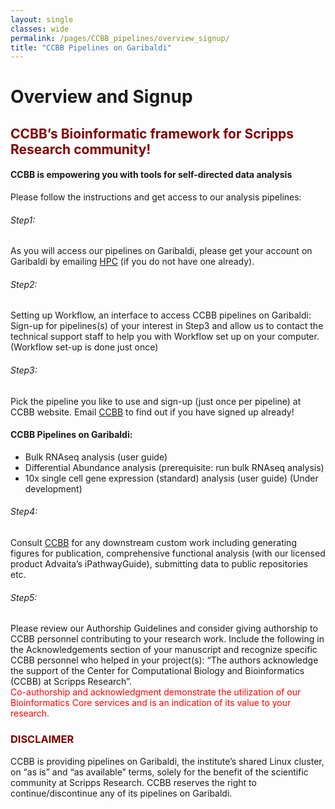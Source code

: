 ```yaml
--- 
layout: single
classes: wide
permalink: /pages/CCBB_pipelines/overview_signup/
title: "CCBB Pipelines on Garibaldi"
---
```


#  Overview	and Signup
## <span style="color:maroon"> CCBB’s Bioinformatic framework for Scripps Research community! </span>

#### CCBB is empowering you with tools for self-directed data analysis

Please follow the instructions and get access to our analysis pipelines:

###### Step1: 
As you will access our pipelines on Garibaldi, please get your account on Garibaldi by emailing [HPC](mailto:hpc@scripps.edu) (if you do not have one already).

###### Step2: 
Setting up Workflow, an interface to access CCBB pipelines on Garibaldi:
Sign-up for pipelines(s) of your interest in Step3 and allow us to contact the technical support staff to help you with Workflow set up on your computer. (Workflow set-up is done just once)

###### Step3: 
Pick the pipeline you like to use and sign-up (just once per pipeline) at CCBB website.
Email [CCBB](mailto:ccbb@scripps.edu) to find out if you have signed up already!

#### CCBB Pipelines on Garibaldi: 
- Bulk RNAseq analysis (user guide)
- Differential Abundance analysis (prerequisite: run bulk RNAseq analysis)
- 10x single cell gene expression (standard) analysis (user guide) (Under development)

###### Step4: 
Consult [CCBB](mailto:ccbb@scripps.edu) for any downstream custom work including generating figures for publication, comprehensive functional analysis (with our licensed product Advaita’s iPathwayGuide), submitting data to public repositories etc. 

###### Step5: 
Please review our Authorship Guidelines and consider giving authorship to CCBB personnel contributing to your research work. Include the following in the Acknowledgements section of your manuscript and recognize specific CCBB personnel who helped in your project(s): “The authors acknowledge the support of the Center for Computational Biology and Bioinformatics (CCBB) at Scripps Research”.\
<span style="color:red"> Co-authorship and acknowledgment demonstrate the utilization of our Bioinformatics Core services and is an indication of its value to your research. </span>

### <span style="color:maroon"> DISCLAIMER </span>
CCBB is providing pipelines on Garibaldi, the institute’s shared Linux cluster, on “as is” and “as available” terms, solely for the benefit of the scientific community at Scripps Research. CCBB reserves the right to continue/discontinue any of its pipelines on Garibaldi.


